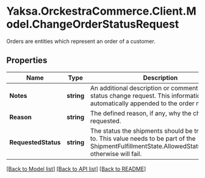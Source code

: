 # Yaksa.OrckestraCommerce.Client.Model.ChangeOrderStatusRequest
Orders are entities which represent an order of a customer.

## Properties

Name | Type | Description | Notes
------------ | ------------- | ------------- | -------------
**Notes** | **string** | An additional description or comment about the status change request. This information is automatically appended to the order notes. | [optional] 
**Reason** | **string** | The defined reason, if any, why the change is requested. | [optional] 
**RequestedStatus** | **string** | The status the shipments should be transitioned to. This value needs to be part of the ShipmentFulfillmentState.AllowedStatusChanges otherwise will fail. | [optional] 

[[Back to Model list]](../README.md#documentation-for-models) [[Back to API list]](../README.md#documentation-for-api-endpoints) [[Back to README]](../README.md)

